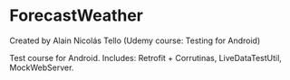 # ForecastWeather

Created by Alain Nicolás Tello (Udemy course: Testing for Android)

Test course for Android. Includes: Retrofit + Corrutinas, LiveDataTestUtil, MockWebServer.
